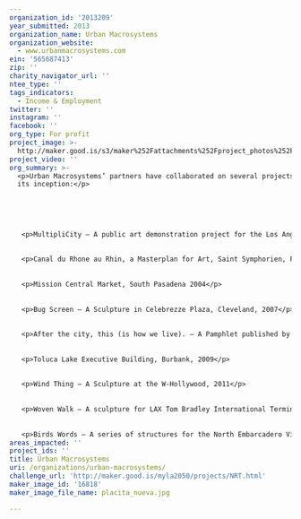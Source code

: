 ```yaml
---
organization_id: '2013209'
year_submitted: 2013
organization_name: Urban Macrosystems
organization_website:
  - www.urbanmacrosystems.com
ein: '565687413'
zip: ''
charity_navigator_url: ''
ntee_type: ''
tags_indicators:
  - Income & Employment
twitter: ''
instagram: ''
facebook: ''
org_type: For profit
project_image: >-
  http://maker.good.is/s3/maker%252Fattachments%252Fproject_photos%252Fimages%252F16818%252Fdisplay%252Fplacita_nueva.jpg=c570x385
project_video: ''
org_summary: >-
  <p>Urban Macrosystems’ partners have collaborated on several projects prior to
  its inception:</p>
   
   
   
   
   
   <p>MultipliCity — A public art demonstration project for the Los Angeles County MTA, 2000-2003</p>
   
   
   <p>Canal du Rhone au Rhin, a Masterplan for Art, Saint Symphorien, France, 2004 </p>
   
   
   <p>Mission Central Market, South Pasadena 2004</p>
   
   
   <p>Bug Screen — A Sculpture in Celebrezze Plaza, Cleveland, 2007</p>
   
   
   <p>After the city, this (is how we live). — A Pamphlet published by the Los Angeles Forum for Architecture and Urban Design, 2008</p>
   
   
   <p>Toluca Lake Executive Building, Burbank, 2009</p>
   
   
   <p>Wind Thing — A Sculpture at the W-Hollywood, 2011</p>
   
   
   <p>Woven Walk — A sculpture for LAX Tom Bradley International Terminal, 2013</p>
   
   
   <p>Birds Words — A series of structures for the North Embarcadero Visionary Plan, San Diego 2014</p>
areas_impacted: ''
project_ids: ''
title: Urban Macrosystems
uri: /organizations/urban-macrosystems/
challenge_url: 'http://maker.good.is/myla2050/projects/NRT.html'
maker_image_id: '16818'
maker_image_file_name: placita_nueva.jpg

---
```

